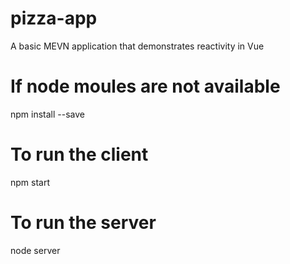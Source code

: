# pizza-app
A basic MEVN application that demonstrates reactivity in Vue

# If node moules are not available
npm install --save

# To run the client
npm start

# To run the server
node server
